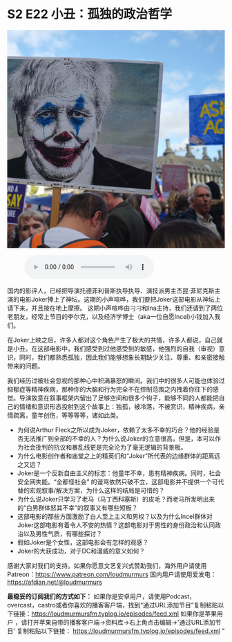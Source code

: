 # S2 E22 小丑：孤独的政治哲学

![](./image.jpeg)

<figure>
    <figcaption></figcaption>
    <audio
        controls
        src="./audio.mp3">
            Your browser does not support the
            <code>audio</code> element.
    </audio>
</figure>

<p>国内的影评人，已经把导演托德菲利普斯执导执导、演技派男主杰昆·菲尼克斯主演的电影Joker捧上了神坛。这期的小声喧哗，我们要把Joker这部电影从神坛上请下来，并且按在地上摩擦。
这期小声喧哗由刁刁和Ina主持，我们还请到了两位老朋友，经常上节目的李尔克，以及经济学博士（aka一位自愿Incel)小钱加入我们。</p>
<p>在Joker上映之后，许多人都对这个角色产生了极大的共情，许多人都说，自己就是小丑。在这部电影中，我们感受到过他感受到的敏感，他强烈的自我（审视）意识，同时，我们都熟悉孤独，因此我们能够想象长期缺少关注、尊重、和亲密接触带来的问题。</p>
<p>我们经历过被社会忽视的那种心中积满暴怒的瞬间。我们中的很多人可能也体验过抑郁症等精神疾病，那种你的大脑和行为完全不在控制范围之内拽着你往下的感觉。导演故意在叙事框架内留出了足够空间和很多个钩子，能够不同的人都能把自己的情绪和意识形态投射到这个故事上：独孤，被冷落，不被赏识，精神疾病，亲情疏离，童年创伤，等等等等，诸如此类。</p>
<div class="block-list"><ul>
<li>为何说Arthur Fleck之所以成为Joker，依赖了太多不幸的巧合？他的经验是否无法推广到全部的不幸的人？为什么说Joker的立意很高，但是，本可以作为社会批判的抗议和暴乱线更是完全沦为了毫无逻辑的背景板。</li>
<li>为什么电影创作者和庙堂之上的精英们和“Joker”所代表的边缘群体的距离远之又远？</li>
<li>Joker是一个反新自由主义的标志：他童年不幸，患有精神疾病。同时，社会安全网失能。“全都怪社会” 的谩骂依然只破不立，这部电影并不提供一个可代替的宏观叙事/解决方案，为什么这样的结局是可惜的？</li>
<li>为什么说Joker只学习了老马（马丁西科塞斯）的皮毛？而老马所发明出来的“白男群体怒其不幸”的叙事又有哪些短板？</li>
<li>这部电影的那些方面激励了白人至上主义和男权？以及为什么Incel群体对Joker这部电影有着令人不安的热情？这部电影对于男性的身份政治和认同政治以及男性气质，有哪些探讨？</li>
<li>假如Joker是个女性，这部电影会有怎样的观感？</li>
<li>Joker的大获成功，对于DC和漫威的意义如何？</li>
</ul>
</div><p>感谢大家对我们的支持。如果你愿意文艺复兴式赞助我们，海外用户请使用Patreon：<a href="https://www.patreon.com/loudmurmurs">https://www.patreon.com/loudmurmurs</a> 国内用户请使用爱发电：<a href="https://afdian.net/@loudmurmurs">https://afdian.net/@loudmurmurs</a></p>
<p><strong>最稳妥的订阅我们的方式如下：</strong>
如果你是安卓用户，请使用Podcast，overcast，castro或者你喜欢的播客客户端，找到“通过URL添加节目”复制粘贴以下链接：<a href="https://loudmurmursfm.typlog.io/episodes/feed.xml">https://loudmurmursfm.typlog.io/episodes/feed.xml</a>
如果你是苹果用户 ，请打开苹果自带的播客客户端-&gt;资料库-&gt;右上角点击编辑-&gt;'通过URL添加节目' 复制粘贴以下链接：
<a href="https://loudmurmursfm.typlog.io/episodes/feed.xml">https://loudmurmursfm.typlog.io/episodes/feed.xml</a>  ”</p>
